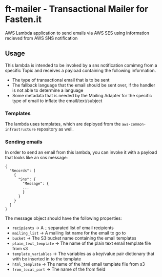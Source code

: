 # ft-mailer - Transactional Mailer for Fasten.it

AWS Lambda application to send emails via AWS SES using information recieved from AWS SNS notification

## Usage

This lambda is intended to be invoked by a sns notification comimng from a specific Topic and receives a payload
containing the following information.

* The type of transactional email that is to be sent
* The fallback language that the email should be sent over, if the handler is not able to determine a language
* Some metadata that is needed by the  Mailing Adapter for the specific type of email to inflate the email/text/subject 

### Templates

The lambda uses templates, which are deployed from the `aws-common-infrastructure` repository as well.

### Sending emails

In order to send an email from this lambda, you can invoke it with a payload that looks like an sns message:

    {
      "Records": [
        {
          "Sns": {
            "Message": {
            ...
            }
          }
        }
      ]
    }

The message object should have the following properties:

* `recipients` -> A `;` separated list of email recipients
* `mailing_list` -> A mailing list name for the email to go to
* `bucket` -> The S3 bucket name containing the email templates
* `plain_text_template` -> The name of the plain text email template file from s3
* `template_variables` -> The variables as a key/value pair dictionary that with be inserted in to the template
* `html_template` -> The name of the html email template file from s3
* `from_local_part` -> The name of the from field

